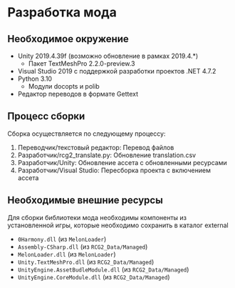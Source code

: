 # Разработка мода

## Необходимое  окружение

* Unity 2019.4.39f (возможно обновление в рамках 2019.4.*)
  * Пакет TextMeshPro 2.2.0-preview.3
* Visual Studio 2019 с поддержкой разработки проектов .NET 4.7.2
* Python 3.10
  * Модули docopts и polib
* Редактор переводов в формате Gettext

## Процесс сборки

Сборка осуществляется по следующему процессу:

1. Переводчик/текстовый редактор: Перевод файлов
2. Разработчик/rcg2_translate.py: Обновление translation.csv
3. Разработчик/Unity: Обновление ассета с обновленными ресурсами
4. Разработчик/Visual Studio: Пересборка проекта с включением ассета

## Необходимые внешние ресурсы

Для сборки библиотеки мода необходимы компоненты из установленной игры,
которые необходимо сохранить в каталог external

* `0Harmony.dll` (из `MelonLoader`)
* `Assembly-CSharp.dll` (из `RCG2_Data/Managed`)
* `MelonLoader.dll` (из `MelonLoader`)
* `Unity.TextMeshPro.dll` (из `RCG2_Data/Managed`)
* `UnityEngine.AssetBudleModule.dll` (из `RCG2_Data/Managed`)
* `UnityEngine.CoreModule.dll` (из `RCG2_Data/Managed`)
